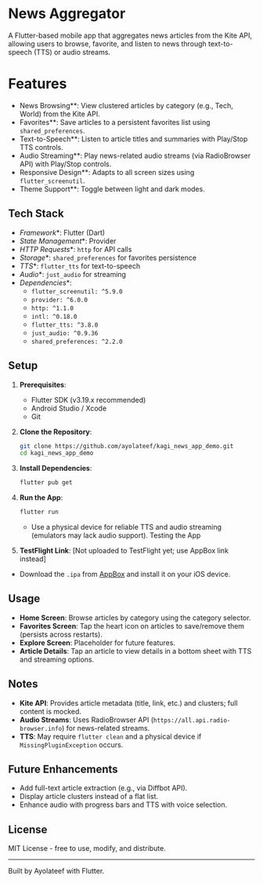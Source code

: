# News Aggregator

A Flutter-based mobile app that aggregates news articles from the Kite API, allowing users to browse, favorite, and listen to news through text-to-speech (TTS) or audio streams.

# Features
- News Browsing**: View clustered articles by category (e.g., Tech, World) from the Kite API.
- Favorites**: Save articles to a persistent favorites list using `shared_preferences`.
- Text-to-Speech**: Listen to article titles and summaries with Play/Stop TTS controls.
- Audio Streaming**: Play news-related audio streams (via RadioBrowser API) with Play/Stop controls.
- Responsive Design**: Adapts to all screen sizes using `flutter_screenutil`.
- Theme Support**: Toggle between light and dark modes.

## Tech Stack
- *Framework**: Flutter (Dart)
- *State Management**: Provider
- *HTTP Requests**: `http` for API calls
- *Storage**: `shared_preferences` for favorites persistence
- *TTS**: `flutter_tts` for text-to-speech
- *Audio**: `just_audio` for streaming
- *Dependencies**:
    - `flutter_screenutil: ^5.9.0`
    - `provider: ^6.0.0`
    - `http: ^1.1.0`
    - `intl: ^0.18.0`
    - `flutter_tts: ^3.8.0`
    - `just_audio: ^0.9.36`
    - `shared_preferences: ^2.2.0`

## Setup
1. **Prerequisites**:
    - Flutter SDK (v3.19.x recommended)
    - Android Studio / Xcode
    - Git

2. **Clone the Repository**:
   ```bash
   git clone https://github.com/ayolateef/kagi_news_app_demo.git
   cd kagi_news_app_demo
   ```

3. **Install Dependencies**:
   ```bash
   flutter pub get
   ```

4. **Run the App**:
   ```bash
   flutter run
   ```
    - Use a physical device for reliable TTS and audio streaming (emulators may lack audio support).
      Testing the App

5.  **TestFlight Link**: [Not uploaded to TestFlight yet; use AppBox link instead]
- Download the `.ipa` from [AppBox](https://appbox.me/fgcodv31) and install it on your iOS device.


## Usage
- **Home Screen**: Browse articles by category using the category selector.
- **Favorites Screen**: Tap the heart icon on articles to save/remove them (persists across restarts).
- **Explore Screen**: Placeholder for future features.
- **Article Details**: Tap an article to view details in a bottom sheet with TTS and streaming options.

## Notes
- **Kite API**: Provides article metadata (title, link, etc.) and clusters; full content is mocked.
- **Audio Streams**: Uses RadioBrowser API (`https://all.api.radio-browser.info`) for news-related streams.
- **TTS**: May require `flutter clean` and a physical device if `MissingPluginException` occurs.

## Future Enhancements
- Add full-text article extraction (e.g., via Diffbot API).
- Display article clusters instead of a flat list.
- Enhance audio with progress bars and TTS with voice selection.

## License
MIT License - free to use, modify, and distribute.

---

Built by Ayolateef with Flutter.